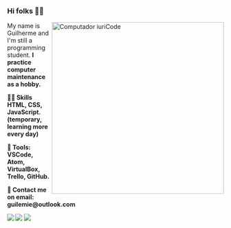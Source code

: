 ### Hi folks 🤙🏽

<img src="https://raw.githubusercontent.com/MicaelliMedeiros/micaellimedeiros/master/image/computer-illustration.png" min-width="400px" max-width="400px" width="400px" align="right" alt="Computador iuriCode">

<p align="left"> 
  My name is Guilherme and I'm still a programming student. <strong> I practice computer maintenance as a hobby.<br>

<p align="left">
  🤹🏼 Skills <strong>HTML, CSS, JavaScript. </strong> (temporary, learning more every day) 
</p>

<p align="left">
  💼 Tools: <strong> VSCode, Atom, VirtualBox, Trello, GitHub.</strong>
</p>

<p align="left">
  💌 Contact me on email:<strong> guilemie@outlook.com </strong>
</p>

<p align="left">
  <a href="mailto:guilemie@outlook.com" alt="Outlook">
  <img src="https://img.shields.io/badge/-Outlook-blue" /></a>


  <a href="https://www.facebook.com/guihuerme/" alt="Facebook">
  <img src="https://img.shields.io/badge/-Facebook-3b5998?style=flat-square&labelColor=3b5998&logo=facebook&logoColor=white&link=LINK-DO-SEU-FACEBOOK"/></a>

  <a href="https://www.instagram.com/guilemie/" alt="Instagram">
  <img src="https://img.shields.io/badge/-Instagram-DF0174?style=flat-square&labelColor=DF0174&logo=instagram&logoColor=white&link=LINK-DO-SEU-INSTAGRAM"/></a>
</p>  
